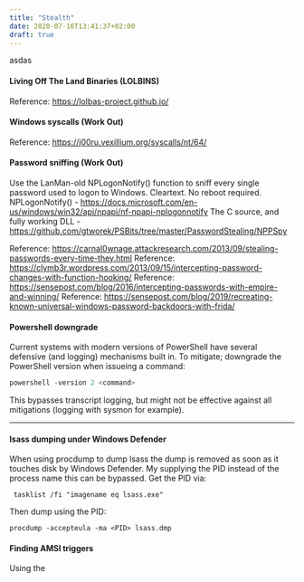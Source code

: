 ```yaml
---
title: "Stealth"
date: 2020-07-16T13:41:37+02:00
draft: true
---
```

asdas

#### Living Off The Land Binaries (LOLBINS)
Reference: https://lolbas-project.github.io/

#### Windows syscalls (Work Out)
Reference: https://j00ru.vexillium.org/syscalls/nt/64/

#### Password sniffing (Work Out)
Use the LanMan-old NPLogonNotify() function to sniff every single password used to logon to Windows. 
Cleartext. No reboot required. 
NPLogonNotify() - https://docs.microsoft.com/en-us/windows/win32/api/npapi/nf-npapi-nplogonnotify
The C source, and fully working DLL - https://github.com/gtworek/PSBits/tree/master/PasswordStealing/NPPSpy

Reference: https://carnal0wnage.attackresearch.com/2013/09/stealing-passwords-every-time-they.html
Reference: https://clymb3r.wordpress.com/2013/09/15/intercepting-password-changes-with-function-hooking/
Reference: https://sensepost.com/blog/2016/intercepting-passwords-with-empire-and-winning/
Reference: https://sensepost.com/blog/2019/recreating-known-universal-windows-password-backdoors-with-frida/

#### Powershell downgrade
Current systems with modern versions of PowerShell have several defensive (and logging) mechanisms built in. To mitigate; downgrade the PowerShell version when issueing a command:

```powershell
powershell -version 2 <command>
```
This bypasses transcript logging, but might not be effective against all mitigations (logging with sysmon for example).
***

#### lsass dumping under Windows Defender
When using procdump to dump lsass the dump is removed as soon as it touches disk by Windows Defender. My supplying the PID instead of the process name this can be bypassed. Get the PID via:
```
 tasklist /fi "imagename eq lsass.exe"
```
Then dump using the PID:
```
procdump -accepteula -ma <PID> lsass.dmp
```

#### Finding AMSI triggers
Using the 